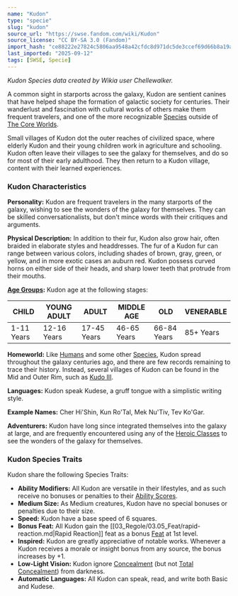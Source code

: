 ```yaml
---
name: "Kudon"
type: "specie"
slug: "kudon"
source_url: "https://swse.fandom.com/wiki/Kudon"
source_license: "CC BY-SA 3.0 (Fandom)"
import_hash: "ce88222e27824c5806aa9548a42cfdc8d971dc5de3ccef69d66b8a19a9b49b4a"
last_imported: "2025-09-12"
tags: [SWSE, Specie]
---
```

*Kudon Species data created by Wikia user Chellewalker.*

A common sight in starports across the galaxy, Kudon are sentient canines that have helped shape the formation of galactic society for centuries. Their wanderlust and fascination with cultural works of others make them frequent travelers, and one of the more recognizable [Species](https://swse.fandom.com/wiki/Species) outside of [The Core Worlds](https://swse.fandom.com/wiki/The_Core_Worlds).

Small villages of Kudon dot the outer reaches of civilized space, where elderly Kudon and their young children work in agriculture and schooling. Kudon often leave their villages to see the galaxy for themselves, and do so for most of their early adulthood. They then return to a Kudon village, content with their learned experiences.

### Kudon Characteristics
**Personality:** Kudon are frequent travelers in the many starports of the galaxy, wishing to see the wonders of the galaxy for themselves. They can be skilled conversationalists, but don't mince words with their critiques and arguments.

**Physical Description:** In addition to their fur, Kudon also grow hair, often braided in elaborate styles and headdresses. The fur of a Kudon fur can range between various colors, including shades of brown, gray, green, or yellow, and in more exotic cases an auburn red. Kudon possess curved horns on either side of their heads, and sharp lower teeth that protrude from their mouths.

**[Age Groups](https://swse.fandom.com/wiki/Age_Groups):** Kudon age at the following stages:

| CHILD | YOUNG ADULT | ADULT | MIDDLE AGE | OLD | VENERABLE |
| --- | --- | --- | --- | --- | --- |
| 1-11 Years | 12-16 Years | 17-45 Years | 46-65 Years | 66-84 Years | 85+ Years |

**Homeworld:** Like [Humans](https://swse.fandom.com/wiki/Humans) and some other [Species](https://swse.fandom.com/wiki/Species), Kudon spread throughout the galaxy centuries ago, and there are few records remaining to trace their history. Instead, several villages of Kudon can be found in the Mid and Outer Rim, such as [Kudo III](https://swse.fandom.com/wiki/Kudo_III).

**Languages:** Kudon speak Kudese, a gruff tongue with a simplistic writing style.

**Example Names:** Cher Hi'Shin, Kun Ro'Tal, Mek Nu'Tiv, Tev Ko'Gar.

**Adventurers:** Kudon have long since integrated themselves into the galaxy at large, and are frequently encountered using any of the [Heroic Classes](https://swse.fandom.com/wiki/Heroic_Classes) to see the wonders of the galaxy for themselves.
### Kudon Species Traits
Kudon share the following Species Traits:

- **Ability Modifiers:** All Kudon are versatile in their lifestyles, and as such receive no bonuses or penalties to their [Ability Scores](https://swse.fandom.com/wiki/Ability_Scores).
- **Medium Size:** As Medium creatures, Kudon have no special bonuses or penalties due to their size.
- **Speed:** Kudon have a base speed of 6 squares.
- **Bonus Feat:** All Kudon gain the [[03_Regole/03.05_Feat/rapid-reaction.md|Rapid Reaction]] feat as a bonus [Feat](https://swse.fandom.com/wiki/Feat) at 1st level.
- **Inspired:** Kudon are greatly appreciative of notable works. Whenever a Kudon receives a morale or insight bonus from any source, the bonus increases by +1.
- **Low-Light Vision:** Kudon ignore [Concealment](https://swse.fandom.com/wiki/Concealment) (but not [Total Concealment](https://swse.fandom.com/wiki/Total_Concealment)) from darkness.
- **Automatic Languages:** All Kudon can speak, read, and write both Basic and Kudese.
